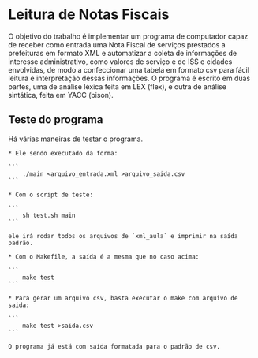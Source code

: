 # Leitura de Notas Fiscais

O objetivo do trabalho é implementar um programa de computador capaz de receber
como entrada uma Nota Fiscal de serviços prestados a prefeituras em formato XML
e automatizar a coleta de informações de interesse administrativo, como valores
de serviço e de ISS e cidades envolvidas, de modo a confeccionar uma tabela em
formato csv para fácil leitura e interpretação dessas informações. O programa é
escrito em duas partes, uma de análise léxica feita em LEX (flex), e outra de
análise sintática, feita em YACC (bison).

## Teste do programa

Há várias maneiras de testar o programa.

	* Ele sendo executado da forma:

	```
		./main <arquivo_entrada.xml >arquivo_saida.csv
	```

	* Com o script de teste:

	```
		sh test.sh main
	```

	ele irá rodar todos os arquivos de `xml_aula` e imprimir na saída padrão.

	* Com o Makefile, a saída é a mesma que no caso acima:

	```
		make test
	```

	* Para gerar um arquivo csv, basta executar o make com arquivo de saida:

	```
		make test >saida.csv
	```

	O programa já está com saída formatada para o padrão de csv.
